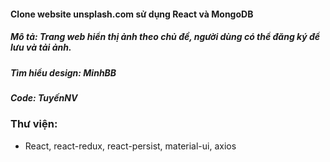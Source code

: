 #### Clone website unsplash.com sử dụng React và MongoDB
##### Mô tả: Trang web hiển thị ảnh theo chủ đề, người dùng có thể đăng ký để lưu và tải ảnh.
##### Tìm hiểu design: MinhBB
##### Code: TuyếnNV

### Thư viện:
   - React, react-redux, react-persist, material-ui, axios
